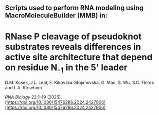 ## Scripts used to perform RNA modeling using MacroMoleculeBuilder (MMB) in:

# RNase P cleavage of pseudoknot substrates reveals differences in active site architecture that depend on residue N<sub>-1</sub> in the 5' leader
D.M. Kosek, J.L. Leal, E. Kikovska-Stojanovska, G. Mao, S. Wu, S.C. Flores and L.A. Kirsebom

*RNA Biology* 22:1–19 (2025). [https://doi.org/10.1080/15476286.2024.2427906](https://doi.org/10.1080/15476286.2024.2427906)
